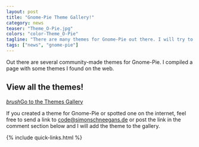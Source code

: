 ```yaml
---
layout: post
title: "Gnome-Pie Theme Gallery!"
category: news
teaser: "Theme_O-Pie.jpg"
colors: "color-Theme_O-Pie"
tagline: "There are many themes for Gnome-Pie out there. I will try to catch them all!"
tags: ["news", "gnome-pie"]
---
```


Out there are several community-made themes for Gnome-Pie. I compiled a page with some themes I found on the web.

<!--more-->

## View all the themes!

<div>
    <a href="/gnome-pie-themes.html" class="btn-large block"><i class="material-icons left">brush</i>Go to the Themes Gallery</a>
</div>

If you created a theme for Gnome-Pie or spotted one on the internet, feel free to send a link to <a href="mailto:code@simonschneegans.de">code@simonschneegans.de</a> or post the link in the comment section below and I will add the theme to the gallery.

{% include quick-links.html %}
